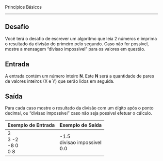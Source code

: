 Princípios Básicos

------

## Desafio

Você terá o desafio de escrever um algoritmo que leia 2 números e imprima o resultado da divisão do primeiro pelo segundo. Caso não for possível, mostre a mensagem “divisao impossivel” para os valores em questão.

## Entrada

A entrada contém um número inteiro **N**. Este **N** será a quantidade de pares de valores inteiros (X e Y) que serão lidos em seguida.

## Saída

Para cada caso mostre o resultado da divisão com um dígito após o ponto decimal, ou “divisao impossivel” caso não seja possível efetuar o cálculo.

 

| Exemplo de Entrada          | Exemplo de Saída                        |
| --------------------------- | --------------------------------------- |
| 3<br/>3 -2<br/>-8 0<br/>0 8 | -1.5 <br />divisao impossivel <br />0.0 |